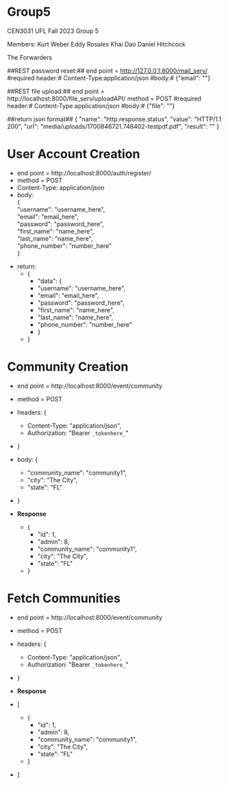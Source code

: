 # Group5

CEN3031 UFL Fall 2023
Group 5

Members:
Kurt Weber
Eddy Rosales
Khai Dao
Daniel Hitchcock

The Forwarders

##REST password reset:##
end point = http://127.0.0.1:8000/mail_serv/
#required header:#
Content-Type:application/json
#body:#
{"email": "<email>"}

##REST file upload:##
end point = http://localhost:8000/file_serv/uploadAPI/
method = POST
#required header:#
Content-Type:application/json
#body:#
{"file": "<file data>"}

##return json format##
{
"name": "http.response.status",
"value": "HTTP/1.1 200",
"url": "media/uploads/1700846721.748402-testpdf.pdf",
"result": "<message returned>"
}

# User Account Creation

- end point = http://localhost:8000/auth/register/
- method = POST
- Content-Type: application/json
- body: <br>
  { <br>
  "username": "username_here",<br>
  "email": "email_here",<br>
  "password": "password_here",<br>
  "first_name": "name_here",<br>
  "last_name": "name_here",<br>
  "phone_number": "number_here"<br>
  }<br>

* return: <br>
  - {<br>
    - "data": { <br>
    - "username": "username_here",<br>
    - "email": "email_here",<br>
    - "password": "password_here",<br>
    - "first_name": "name_here",<br>
    - "last_name": "name_here",<br>
    - "phone_number": "number_here"<br>
    - }<br>
  - }

# Community Creation

- end point = http://localhost:8000/event/community
- method = POST
- headers: {
  - Content-Type: "application/json",
  - Authorization: "Bearer `_tokenhere_`"
- }
- body: {

  - "community_name": "community1",
  - "city": "The City",
  - "state": "FL"

- }
- **Response**
  - {
    - "id": 1,
    - "admin": 8,
    - "community_name": "community1",
    - "city": "The City",
    - "state": "FL"
  - }

# Fetch Communities

- end point = http://localhost:8000/event/community
- method = POST
- headers: {
  - Content-Type: "application/json",
  - Authorization: "Bearer `_tokenhere_`"
- }

- **Response**
- [
  - {
    - "id": 1,
    - "admin": 8,
    - "community_name": "community1",
    - "city": "The City",
    - "state": "FL"
  - }
- ]
